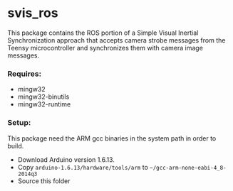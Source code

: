 # svis_ros
This package contains the ROS portion of a Simple Visual Inertial Synchronization
approach that accepts camera strobe messages from the Teensy microcontroller and synchronizes them with camera image messages.

### Requires:
- mingw32
- mingw32-binutils
- mingw32-runtime

### Setup:
This package need the ARM gcc binaries in the system path in order to build.

- Download Arduino version 1.6.13.
- Copy `arduino-1.6.13/hardware/tools/arm` to `~/gcc-arm-none-eabi-4_8-2014q3`
- Source this folder
